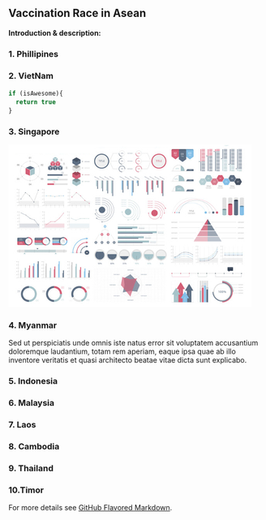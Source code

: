 ## Vaccination Race in Asean

**Introduction & description:** 

### 1. Phillipines 


### 2. VietNam

```javascript
if (isAwesome){
  return true
}
```

### 3. Singapore

<img src="images/dummy_thumbnail.jpg?raw=true"/>

### 4. Myanmar 

Sed ut perspiciatis unde omnis iste natus error sit voluptatem accusantium doloremque laudantium, totam rem aperiam, eaque ipsa quae ab illo inventore veritatis et quasi architecto beatae vitae dicta sunt explicabo. 
### 5. Indonesia
### 6. Malaysia
### 7. Laos
### 8. Cambodia 
### 9. Thailand 
### 10.Timor



For more details see [GitHub Flavored Markdown](https://guides.github.com/features/mastering-markdown/).
